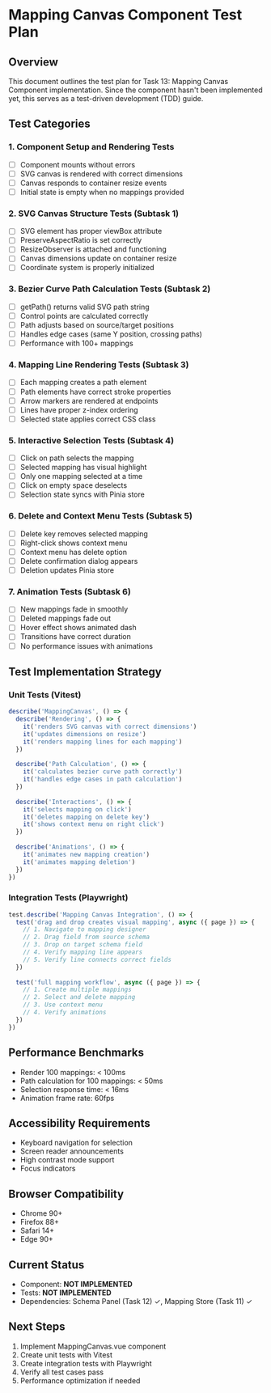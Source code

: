 # Mapping Canvas Component Test Plan

## Overview
This document outlines the test plan for Task 13: Mapping Canvas Component implementation. Since the component hasn't been implemented yet, this serves as a test-driven development (TDD) guide.

## Test Categories

### 1. Component Setup and Rendering Tests
- [ ] Component mounts without errors
- [ ] SVG canvas is rendered with correct dimensions
- [ ] Canvas responds to container resize events
- [ ] Initial state is empty when no mappings provided

### 2. SVG Canvas Structure Tests (Subtask 1)
- [ ] SVG element has proper viewBox attribute
- [ ] PreserveAspectRatio is set correctly
- [ ] ResizeObserver is attached and functioning
- [ ] Canvas dimensions update on container resize
- [ ] Coordinate system is properly initialized

### 3. Bezier Curve Path Calculation Tests (Subtask 2)
- [ ] getPath() returns valid SVG path string
- [ ] Control points are calculated correctly
- [ ] Path adjusts based on source/target positions
- [ ] Handles edge cases (same Y position, crossing paths)
- [ ] Performance with 100+ mappings

### 4. Mapping Line Rendering Tests (Subtask 3)
- [ ] Each mapping creates a path element
- [ ] Path elements have correct stroke properties
- [ ] Arrow markers are rendered at endpoints
- [ ] Lines have proper z-index ordering
- [ ] Selected state applies correct CSS class

### 5. Interactive Selection Tests (Subtask 4)
- [ ] Click on path selects the mapping
- [ ] Selected mapping has visual highlight
- [ ] Only one mapping selected at a time
- [ ] Click on empty space deselects
- [ ] Selection state syncs with Pinia store

### 6. Delete and Context Menu Tests (Subtask 5)
- [ ] Delete key removes selected mapping
- [ ] Right-click shows context menu
- [ ] Context menu has delete option
- [ ] Delete confirmation dialog appears
- [ ] Deletion updates Pinia store

### 7. Animation Tests (Subtask 6)
- [ ] New mappings fade in smoothly
- [ ] Deleted mappings fade out
- [ ] Hover effect shows animated dash
- [ ] Transitions have correct duration
- [ ] No performance issues with animations

## Test Implementation Strategy

### Unit Tests (Vitest)
```javascript
describe('MappingCanvas', () => {
  describe('Rendering', () => {
    it('renders SVG canvas with correct dimensions')
    it('updates dimensions on resize')
    it('renders mapping lines for each mapping')
  })
  
  describe('Path Calculation', () => {
    it('calculates bezier curve path correctly')
    it('handles edge cases in path calculation')
  })
  
  describe('Interactions', () => {
    it('selects mapping on click')
    it('deletes mapping on delete key')
    it('shows context menu on right click')
  })
  
  describe('Animations', () => {
    it('animates new mapping creation')
    it('animates mapping deletion')
  })
})
```

### Integration Tests (Playwright)
```javascript
test.describe('Mapping Canvas Integration', () => {
  test('drag and drop creates visual mapping', async ({ page }) => {
    // 1. Navigate to mapping designer
    // 2. Drag field from source schema
    // 3. Drop on target schema field
    // 4. Verify mapping line appears
    // 5. Verify line connects correct fields
  })
  
  test('full mapping workflow', async ({ page }) => {
    // 1. Create multiple mappings
    // 2. Select and delete mapping
    // 3. Use context menu
    // 4. Verify animations
  })
})
```

## Performance Benchmarks
- Render 100 mappings: < 100ms
- Path calculation for 100 mappings: < 50ms
- Selection response time: < 16ms
- Animation frame rate: 60fps

## Accessibility Requirements
- Keyboard navigation for selection
- Screen reader announcements
- High contrast mode support
- Focus indicators

## Browser Compatibility
- Chrome 90+
- Firefox 88+
- Safari 14+
- Edge 90+

## Current Status
- Component: **NOT IMPLEMENTED**
- Tests: **NOT IMPLEMENTED**
- Dependencies: Schema Panel (Task 12) ✓, Mapping Store (Task 11) ✓

## Next Steps
1. Implement MappingCanvas.vue component
2. Create unit tests with Vitest
3. Create integration tests with Playwright
4. Verify all test cases pass
5. Performance optimization if needed